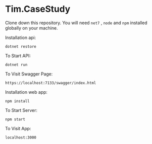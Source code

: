 # Tim.CaseStudy



Clone down this repository. You will need `net7` , `node` and `npm` installed globally on your machine.  

Installation api: 

`dotnet restore`

To Start API:

`dotnet run`

To Visit Swagger Page:

`https://localhost:7133/swagger/index.html`


Installation web app:

`npm install`  

To Start Server:

`npm start`  

To Visit App:

`localhost:3000`  
